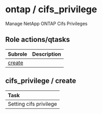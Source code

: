 # ontap / cifs_privilege 
Manage NetApp ONTAP Cifs Privileges  
  






## Role actions/qtasks

| Subrole | Description |
| :------ | :---------- |
| [create](#cifs_privilege--create) |  |




## cifs_privilege / create


| Task |
| :--- |
| Setting cifs privilege  |




